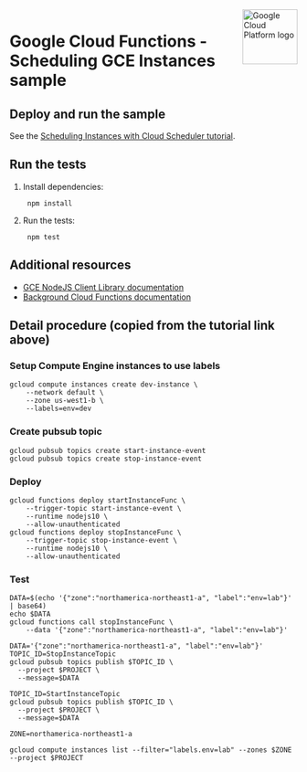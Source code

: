 <img src="https://avatars2.githubusercontent.com/u/2810941?v=3&s=96" alt="Google Cloud Platform logo" title="Google Cloud Platform" align="right" height="96" width="96"/>

# Google Cloud Functions - Scheduling GCE Instances sample

## Deploy and run the sample

See the [Scheduling Instances with Cloud Scheduler tutorial][tutorial].

[tutorial]: https://cloud.google.com/scheduler/docs/scheduling-instances-with-cloud-scheduler

## Run the tests

1. Install dependencies:

        npm install

1. Run the tests:

        npm test

## Additional resources

* [GCE NodeJS Client Library documentation][compute_nodejs_docs]
* [Background Cloud Functions documentation][background_functions_docs]

[compute_nodejs_docs]: https://cloud.google.com/compute/docs/tutorials/nodejs-guide
[background_functions_docs]: https://cloud.google.com/functions/docs/writing/background


## Detail procedure (copied from the tutorial link above)

### Setup Compute Engine instances to use labels
```
gcloud compute instances create dev-instance \
    --network default \
    --zone us-west1-b \
    --labels=env=dev
```

### Create pubsub topic
```
gcloud pubsub topics create start-instance-event
gcloud pubsub topics create stop-instance-event
```

### Deploy
```
gcloud functions deploy startInstanceFunc \
    --trigger-topic start-instance-event \
    --runtime nodejs10 \
    --allow-unauthenticated
gcloud functions deploy stopInstanceFunc \
    --trigger-topic stop-instance-event \
    --runtime nodejs10 \
    --allow-unauthenticated
```

### Test
```
DATA=$(echo '{"zone":"northamerica-northeast1-a", "label":"env=lab"}' | base64)
echo $DATA
gcloud functions call stopInstanceFunc \
    --data '{"zone":"northamerica-northeast1-a", "label":"env=lab"}'

DATA='{"zone":"northamerica-northeast1-a", "label":"env=lab"}'
TOPIC_ID=StopInstanceTopic
gcloud pubsub topics publish $TOPIC_ID \
  --project $PROJECT \
  --message=$DATA 

TOPIC_ID=StartInstanceTopic
gcloud pubsub topics publish $TOPIC_ID \
  --project $PROJECT \
  --message=$DATA 

ZONE=northamerica-northeast1-a

gcloud compute instances list --filter="labels.env=lab" --zones $ZONE --project $PROJECT